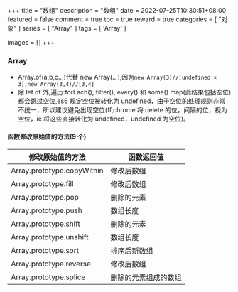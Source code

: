 +++
title = "数组"
description = "数组"
date = 2022-07-25T10:30:51+08:00
featured = false
comment = true
toc = true
reward = true
categories = [
  "对象"
]
series = [
  "Array"
]
tags = [
  'Array'
]

images = []
+++

<!--more-->

### Array

- Array.of(a,b,c...)代替 new Array(...),因为`new Array(3)//[undefined × 3];new Array(3,4)//[3,4]`
- 除 let of 外,遍历:forEach(), filter(), every() 和 some() map(此结果包括空位)都会跳过空位,es6 规定空位被转化为 undefined，由于空位的处理规则非常不统一，所以建议避免出现空位(ff,chrome 将 delete 的位，间隔的位，视为空位，ie 将这些直接转化为 undefined，undefined 为空位)。

#### 函数修改原始值的方法(9 个)

| 修改原始值的方法           | 函数返回值           |
| -------------------------- | -------------------- |
| Array.prototype.copyWithin | 修改后数组           |
| Array.prototype.fill       | 修改后数组           |
| Array.prototype.pop        | 删除的元素           |
| Array.prototype.push       | 数组长度             |
| Array.prototype.shift      | 删除的元素           |
| Array.prototype.unshift    | 数组长度             |
| Array.prototype.sort       | 排序后新数组         |
| Array.prototype.reverse    | 修改后数组           |
| Array.prototype.splice     | 删除的元素组成的数组 |
